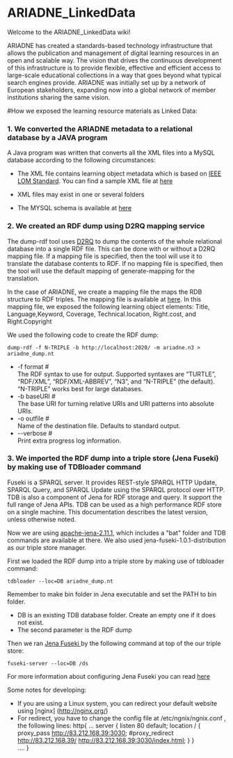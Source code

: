 ARIADNE_LinkedData
==================

Welcome to the ARIADNE_LinkedData wiki!

ARIADNE has created a standards-based technology infrastructure that allows the publication and management of digital learning resources in an open and scalable way. The vision that drives the continuous development of this infrastructure is to provide flexible, effective and efficient access to large-scale educational collections in a way that goes beyond what typical search engines provide. ARIADNE was initially set up by a network of European stakeholders, expanding now into a global network of member institutions sharing the same vision.

#How we exposed the learning resource materials as Linked Data:
### 1. We converted the ARIADNE metadata to a relational database by a JAVA program

A Java program was written that converts all the XML files into a MySQL database according to the following circumstances: 
* The XML file contains learning object metadata which is based on [IEEE LOM Standard](http://ltsc.ieee.org/wg12/files/LOM_1484_12_1_v1_Final_Draft.pdf). You can find a sample XML file at [here](http://www.erajabi.com/uploads/lom.xml)

* XML files may exist in one or several folders
* The MYSQL schema is available at [here](http://www.erajabi.com/uploads/blankAriadne.sql)

### 2. We created an RDF dump using D2RQ mapping service

The dump-rdf tool uses [D2RQ](http://d2rq.org/) to dump the contents of the whole relational database into a single RDF file. This can be done with or without a D2RQ mapping file. If a mapping file is specified, then the tool will use it to translate the database contents to RDF. If no mapping file is specified, then the tool will use the default mapping of generate-mapping for the translation.

In the case of ARIADNE, we create a mapping file the maps the RDB structure to RDF triples. The mapping file is available at [here](http://www.erajabi.com/uploads/ariadne_keywords.n3). In this mapping file, we exposed the following learning object elements: Title, Language,Keyword, Coverage, Technical.location, Right.cost, and Right.Copyright

We used the following code to create the RDF dump:

`dump-rdf -f N-TRIPLE -b http://localhost:2020/ -m ariadne.n3 > ariadne_dump.nt`

* -f format #
<br>The RDF syntax to use for output. Supported syntaxes are “TURTLE”, “RDF/XML”, “RDF/XML-ABBREV”, “N3”, and “N-TRIPLE” (the default). “N-TRIPLE” works best for large databases.
* -b baseURI #
<br>The base URI for turning relative URIs and URI patterns into absolute URIs.
* -o outfile #
<br>Name of the destination file. Defaults to standard output.
* --verbose #
<br>Print extra progress log information.

### 3. We imported the RDF dump into a triple store (Jena Fuseki) by making use of TDBloader command

Fuseki is a SPARQL server. It provides REST-style SPARQL HTTP Update, SPARQL Query, and SPARQL Update using the SPARQL protocol over HTTP. <br>
TDB is also a component of Jena for RDF storage and query. It support the full range of Jena APIs. TDB can be used as a high performance RDF store on a single machine. This documentation describes the latest version, unless otherwise noted.

Now we are using [apache-jena-2.11.1](http://jena.apache.org/download/index.cgi), which includes a "bat" folder and TDB commands are available at there. We also used jena-fuseki-1.0.1-distribution as our triple store manager.

First we loaded the RDF dump into a triple store by making use of tdbloader command: 

`tdbloader --loc=DB ariadne_dump.nt`

Remember to make bin folder in Jena executable and set the PATH to bin folder. 

* DB is an existing TDB database folder. Create an empty one if it does not exist.
* The second parameter is the RDF dump

Then we ran [Jena Fuseki ](http://jena.apache.org/documentation/serving_data/) by the following command at top of the our triple store:

`fuseki-server --loc=DB /ds` 

For more information about configuring Jena Fuseki you can read [here ](http://jena.apache.org/documentation/serving_data/)

Some notes for developing:

- If you are using a Linux system, you can redirect your default website using [nginx] (http://nginx.org/)
- For redirect, you have to change the config file at /etc/ngnix/ngnix.conf , the following lines:
http{
    ...
   server {
	  listen 80 default;
	  location / {
		 proxy_pass http://83.212.168.39:3030;
		 #proxy_redirect http://83.212.168.39/  http://83.212.168.39:3030/index.html;
	  }
	}   
  ....
}
